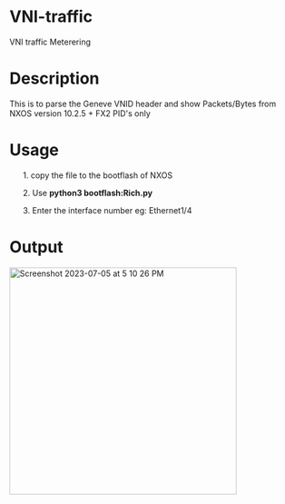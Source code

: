 # VNI-traffic
VNI traffic Meterering

# Description
This is to parse the Geneve VNID header and show Packets/Bytes from NXOS version 10.2.5 + FX2 PID's only

# Usage
<ul>
  1. copy the file to the bootflash of NXOS 
</ul>
<ul>
  2. Use <b>python3 bootflash:Rich.py</b>
</ul>
<ul>
  3. Enter the interface number eg: Ethernet1/4
</ul>  
  
# Output

<img width="400" alt="Screenshot 2023-07-05 at 5 10 26 PM" src="https://github.com/RichardMichael/VNI-traffic/assets/5981761/713e1978-159a-4d22-a49a-f89d0c559f66">
